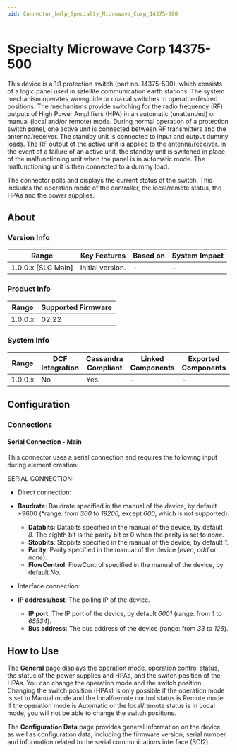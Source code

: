 ```yaml
---
uid: Connector_help_Specialty_Microwave_Corp_14375-500
---
```


# Specialty Microwave Corp 14375-500

This device is a 1:1 protection switch (part no. 14375-500), which consists of a logic panel used in satellite communication earth stations. The system mechanism operates waveguide or coaxial switches to operator-desired positions. The mechanisms provide switching for the radio frequency (RF) outputs of High Power Amplifiers (HPA) in an automatic (unattended) or manual (local and/or remote) mode. During normal operation of a protection switch panel, one active unit is connected between RF transmitters and the antenna/receiver. The standby unit is connected to input and output dummy loads. The RF output of the active unit is applied to the antenna/receiver. In the event of a failure of an active unit, the standby unit is switched in place of the malfunctioning unit when the panel is in automatic mode. The malfunctioning unit is then connected to a dummy load.

The connector polls and displays the current status of the switch. This includes the operation mode of the controller, the local/remote status, the HPAs and the power supplies.

## About

### Version Info

| **Range**            | **Key Features** | **Based on** | **System Impact** |
|----------------------|------------------|--------------|-------------------|
| 1.0.0.x \[SLC Main\] | Initial version. | \-           | \-                |

### Product Info

| **Range** | **Supported Firmware** |
|-----------|------------------------|
| 1.0.0.x   | 02.22                  |

### System Info

| **Range** | **DCF Integration** | **Cassandra Compliant** | **Linked Components** | **Exported Components** |
|-----------|---------------------|-------------------------|-----------------------|-------------------------|
| 1.0.0.x   | No                  | Yes                     | \-                    | \-                      |

## Configuration

### Connections

#### Serial Connection - Main

This connector uses a serial connection and requires the following input during element creation:

SERIAL CONNECTION:

- Direct connection:

- **Baudrate**: Baudrate specified in the manual of the device, by default *9600 (*range: from *300* to *19200,* except *600*, which is not supported).
  - **Databits**: Databits specified in the manual of the device, by default *8.* The eighth bit is the parity bit or 0 when the parity is set to *none*.
  - **Stopbits**: Stopbits specified in the manual of the device, by default *1.*
  - **Parity**: Parity specified in the manual of the device (*even*, *odd* or *none*).
  - **FlowControl**: FlowControl specified in the manual of the device, by default *No*.

- Interface connection:

- **IP address/host**: The polling IP of the device.
  - **IP port**: The IP port of the device, by default *6001* (range: from *1* to *65534*).
  - **Bus address**: The bus address of the device (range: from *33* to *126*).

## How to Use

The **General** page displays the operation mode, operation control status, the status of the power supplies and HPAs, and the switch position of the HPAs. You can change the operation mode and the switch position. Changing the switch position (HPAs) is only possible if the operation mode is set to Manual mode and the local/remote control status is Remote mode. If the operation mode is Automatic or the local/remote status is in Local mode, you will not be able to change the switch positions.

The **Configuration Data** page provides general information on the device, as well as configuration data, including the firmware version, serial number and information related to the serial communications interface (SCI2).
